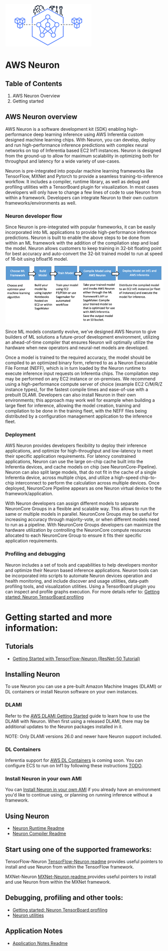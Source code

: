 ![neuron](./misc/images/Site-Merch_Neuron-ML-SDK_Editorial.png)

# AWS Neuron  

## Table of Contents

1. AWS Neuron Overview
2. Getting started

## AWS Neuron overview

AWS Neuron is a software development kit (SDK) enabling high-performance deep learning inference using AWS Inferentia custom designed machine learning chips. With Neuron, you can develop, deploy and run high-performance inference predictions with complex neural networks on top of Inferentia based EC2 Inf1 instances. Neuron is designed from the ground-up to allow for maximum scalability in optimizing both for throughput and latency for a wide variety of use-cases.

Neuron is pre-integrated into popular machine learning frameworks like TensorFlow, MXNet and Pytorch to provide a seamless training-to-inference workflow. It includes a compiler, runtime library, as well as debug and profiling utilities with a TensorBoard plugin for visualization. In most cases developers will only have to change a few lines of code to use Neuron from within a framework. Developers can integrate Neuron to their own custom frameworks/environments as well.


### Neuron developer flow

Since Neuron is pre-integrated with popular frameworks, it can be easily incorporated into ML applications to provide high-performance inference predictions. Neuron is built to enable the above steps to be done from within an ML framework with the addition of the compilation step and load the model. Neuron allows customers to keep training in 32-bit floating point for best accuracy and auto-convert the 32-bit trained model to run at speed of 16-bit using bfloat16 model.

![image devflow](./misc/images/devflow.png)

Since ML models constantly evolve, we’ve designed AWS Neuron to give builders of ML solutions a future-proof development environment, utilizing an ahead-of-time compiler that ensures Neuron will optimally utilize the hardware when new operators and neural-net models are developed.

Once a model is trained to the required accuracy, the model should be compiled to an optimized binary form, referred to as a Neuron Executable File Format (NEFF), which is in turn loaded by the Neuron runtime to execute inference input requests on Inferentia chips. The compilation step may be performed on any EC2 instance or on-premises. We recommend using a high-performance compute server of choice (example EC2 C/M/R/Z instance types), for the fastest compile times and ease-of-use with a prebuilt DLAMI. Developers can also install Neuron in their own environments; this approach may work well for example when building a large fleet for inference, allowing the model creation, training and compilation to be done in the training fleet, with the NEFF files being distributed by a configuration management application to the inference fleet. 

### Deployment 

AWS Neuron provides developers flexibility to deploy their inference applications, and optimize for high-throughput and low-latency to meet their specific application requirements. For latency constrained applications, Neuron can use the large on-chip cache built into the Inferentia devices, and cache models on chip (see NeuronCore-Pipeline). Neuron can also split large models, that do not fit in the cache of a single Inferentia device, across multiple chips, and utilize a high-speed chip-to-chip interconnect to perform the calculation across multiple devices. Once deployed, NeuronCore Pipeline appears as one Neuron virtual device to the framework/application. 

With Neuron developers can assign different models to separate NeuronCore Groups in a flexible and scalable way. This allows to run the same or multiple models in parallel. NeuronCore Groups may be useful for increasing accuracy through majority-vote, or when different models need to run as a pipeline. With NeuronCore Groups developers can maximize the hardware utilization by controlling the NeuronCore compute resources allocated to each NeuronCore Group to ensure it fits their specific application requirements.
 

### Profiling and debugging

Neuron includes a set of tools and capabilities to help developers monitor and optimize their Neuron based inference applications. Neuron tools can be incorporated into scripts to automate Neuron devices operation and health monitoring, and include discover and usage utilities, data-path profiling tools, and visualization utilities. Using a TensorBoard plugin you can inspect and profile graphs execution. For more details refer to: [Getting started: Neuron TensorBoard profiling](./docs/neuron-tools/getting-started-tensorboard-neuron.md)


# Getting started and more information:

## Tutorials
* [Getting Started with TensorFlow-Neuron (ResNet-50 Tutorial)](./docs/tensorflow-neuron/tutorial-compile-infer.md)

## Installing Neuron
To use Neuron you can use a pre-built Amazon Machine Images (DLAMI) or DL containers or install Neuron software on your own instances. 

### DLAMI

Refer to the [AWS DLAMI Getting Started](https://docs.aws.amazon.com/dlami/latest/devguide/gs.html) guide to learn how to use the DLAMI with Neuron. When first using a released DLAMI, there may be additional updates to the Neuron packages installed in it. 

NOTE: Only DLAMI versions 26.0 and newer have Neuron support included.

### DL Containers
Inferentia support for [AWS DL Containers](https://docs.aws.amazon.com/dlami/latest/devguide/deep-learning-containers-ec2.html) is coming soon. You can configure ECS to run on Inf1 by following these instructions [TODO](./).


### Install Neuron in your own AMI
You can [Install Neuron in your own AMI](./docs/guide-repo-config.md#user-guide-configuring-linux-for-repository-updates) if you already have an environment you'd like to continue using, or planning on running inference without a framework.


## Using Neuron 
* [Neuron Runtime Readme](./docs/neuron-runtime/README.md)
* [Neuron Compiler Readme](./docs/neuron-cc/readme.md)



## Start using one of the supported frameworks:

TensorFlow-Neuron [TensorFlow-Neuron readme](./docs/tensorflow-neuron/readme.md) provides useful pointers to install and use Neuron from within the TensorFlow framework.
 

MXNet-Neuron [MXNet-Neuron readme ](./docs/mxnet-neuron/readme.md) provides useful pointers to install and use Neuron from within the MXNet framework.


## Debugging, profiling and other tools:
* [Getting started: Neuron TensorBoard profiling](./docs/neuron-tools/getting-started-tensorboard-neuron.md)
* [Neuron utilities](./docs/neuron-tools/Readme.md)

## Application Notes
* [Application Notes Readme](./docs/appnotes/README.md)



